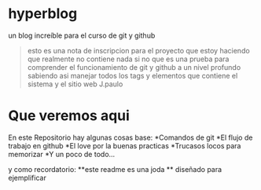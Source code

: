 
# hyperblog
un blog increíble para el curso de git y github
>esto es una nota de inscripcion para el proyecto que estoy haciendo que realmente no contiene nada si no que es una prueba para comprender el funcionamiento de git y github a un nivel profundo sabiendo asi manejar todos los tags y elementos que contiene el sistema y el sitio web
>J.paulo

# Que veremos aqui
En este Repositorio hay algunas cosas base:
*Comandos de git 
*El flujo de trabajo en github 
*El love por la buenas practicas
*Trucasos locos para memorizar
*Y un poco de todo...

y como  recordatorio: **este readme es una joda ** diseñado para ejemplificar
